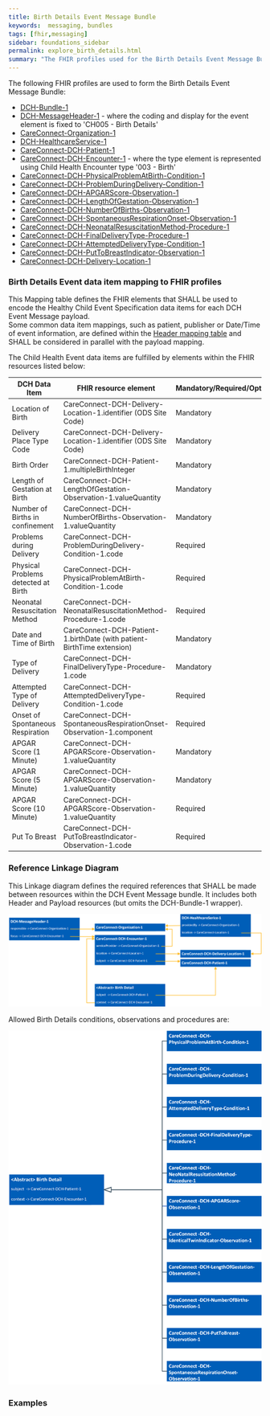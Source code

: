 ```yaml
---
title: Birth Details Event Message Bundle
keywords:  messaging, bundles
tags: [fhir,messaging]
sidebar: foundations_sidebar
permalink: explore_birth_details.html
summary: "The FHIR profiles used for the Birth Details Event Message Bundle"
---
```


The following FHIR profiles are used to form the Birth Details Event Message Bundle:

- [DCH-Bundle-1](https://fhir.nhs.uk/STU3/StructureDefinition/DCH-Bundle-1)
- [DCH-MessageHeader-1](https://fhir.nhs.uk/STU3/StructureDefinition/DCH-MessageHeader-1) - where the coding and display for the event element is fixed to 'CH005 - Birth Details'
- [CareConnect-Organization-1](https://fhir.hl7.org.uk/STU3/StructureDefinition/CareConnect-Organization-1)
- [DCH-HealthcareService-1](https://fhir.nhs.uk/STU3/StructureDefinition/DCH-HealthcareService-1)
- [CareConnect-DCH-Patient-1](https://fhir.nhs.uk/STU3/StructureDefinition/CareConnect-DCH-Patient-1)
- [CareConnect-DCH-Encounter-1](https://fhir.nhs.uk/STU3/StructureDefinition/CareConnect-DCH-Encounter-1) - where the type element is represented using Child Health Encounter type '003 - Birth'
- [CareConnect-DCH-PhysicalProblemAtBirth-Condition-1](https://fhir.nhs.uk/STU3/StructureDefinition/CareConnect-DCH-PhysicalProblemAtBirth-Condition-1)
- [CareConnect-DCH-ProblemDuringDelivery-Condition-1](https://fhir.nhs.uk/STU3/StructureDefinition/CareConnect-DCH-ProblemDuringDelivery-Condition-1)
- [CareConnect-DCH-APGARScore-Observation-1](https://fhir.nhs.uk/STU3/StructureDefinition/CareConnect-DCH-APGARScore-Observation-1)
- [CareConnect-DCH-LengthOfGestation-Observation-1](https://fhir.nhs.uk/STU3/StructureDefinition/CareConnect-DCH-LengthOfGestation-Observation-1)
- [CareConnect-DCH-NumberOfBirths-Observation-1](https://fhir.nhs.uk/STU3/StructureDefinition/CareConnect-DCH-NumberOfBirths-Observation-1)
- [CareConnect-DCH-SpontaneousRespirationOnset-Observation-1](https://fhir.nhs.uk/STU3/StructureDefinition/CareConnect-DCH-SpontaneousRespirationOnset-Observation-1)
- [CareConnect-DCH-NeonatalResuscitationMethod-Procedure-1](https://fhir.nhs.uk/STU3/StructureDefinition/CareConnect-DCH-NeonatalResuscitationMethod-Procedure-1)
- [CareConnect-DCH-FinalDeliveryType-Procedure-1](https://fhir.nhs.uk/STU3/StructureDefinition/CareConnect-DCH-FinalDeliveryType-Procedure-1)
- [CareConnect-DCH-AttemptedDeliveryType-Condition-1](https://fhir.nhs.uk/STU3/StructureDefinition/CareConnect-DCH-AttemptedDeliveryType-Condition-1)
- [CareConnect-DCH-PutToBreastIndicator-Observation-1](https://fhir.nhs.uk/STU3/StructureDefinition/CareConnect-DCH-PutToBreastIndicator-Observation-1)
- [CareConnect-DCH-Delivery-Location-1](https://fhir.nhs.uk/STU3/StructureDefinition/CareConnect-DCH-Delivery-Location-1)

### Birth Details Event data item mapping to FHIR profiles ###

This Mapping table defines the FHIR elements that SHALL be used to encode the Healthy Child Event Specification data items for each DCH Event Message payload.  
Some common data item mappings, such as patient, publisher or Date/Time of event information, are defined within the [Header mapping table](explore_event_header_design.html) and SHALL be considered in parallel with the payload mapping.

The Child Health Event data items are fulfilled by elements within the FHIR resources listed below:

| DCH Data Item                       | FHIR resource element                                                   | Mandatory/Required/Optional |
|-------------------------------------|-------------------------------------------------------------------------|-----------------------------|
| Location of Birth                   | CareConnect-DCH-Delivery-Location-1.identifier (ODS Site Code)           | Mandatory                   |
| Delivery Place Type Code            | CareConnect-DCH-Delivery-Location-1.identifier (ODS Site Code)          | Mandatory                   |
| Birth Order                         | CareConnect-DCH-Patient-1.multipleBirthInteger                     | Mandatory                   |
| Length of Gestation at Birth        | CareConnect-DCH-LengthOfGestation-Observation-1.valueQuantity           | Mandatory                   |
| Number of Births in confinement     | CareConnect-DCH-NumberOfBirths-Observation-1.valueQuantity                  | Mandatory                    |
| Problems during Delivery            | CareConnect-DCH-ProblemDuringDelivery-Condition-1.code                          | Required                    |
| Physical Problems detected at Birth | CareConnect-DCH-PhysicalProblemAtBirth-Condition-1.code            | Required                    |
| Neonatal Resuscitation Method       | CareConnect-DCH-NeonatalResuscitationMethod-Procedure-1.code                           | Required                 |
| Date and Time of Birth              | CareConnect-DCH-Patient-1.birthDate (with patient-BirthTime extension)                           | Mandatory                 |
| Type of Delivery                    | CareConnect-DCH-FinalDeliveryType-Procedure-1.code   | Mandatory                    |
| Attempted Type of Delivery          | CareConnect-DCH-AttemptedDeliveryType-Condition-1.code   | Required                    |
| Onset of Spontaneous Respiration    | CareConnect-DCH-SpontaneousRespirationOnset-Observation-1.component  | Required                    |
| APGAR Score (1 Minute)              | CareConnect-DCH-APGARScore-Observation-1.valueQuantity                 | Mandatory                   |
| APGAR Score (5 Minute)              | CareConnect-DCH-APGARScore-Observation-1.valueQuantity                  | Mandatory                   |
| APGAR Score (10 Minute)             | CareConnect-DCH-APGARScore-Observation-1.valueQuantity                | Required                    |
| Put To Breast                       | CareConnect-DCH-PutToBreastIndicator-Observation-1.code                  | Required                    |

### Reference Linkage Diagram ###

This Linkage diagram defines the required references that SHALL be made between resources within the DCH Event Message bundle. It includes both Header and Payload resources (but omits the DCH-Bundle-1 wrapper).

<img src="images/explore/BirthDetails1.png">

Allowed Birth Details conditions, observations and procedures are: 

<img src="images/explore/BirthDetails2.png">

### Examples ###

<script src="https://gist.github.com/IOPS-DEV/20d86f149c4bf1abae4ec53bbd60b883.js"></script>

<script src="https://gist.github.com/IOPS-DEV/113951f86f8db0eae46433cdfe46481e.js"></script>